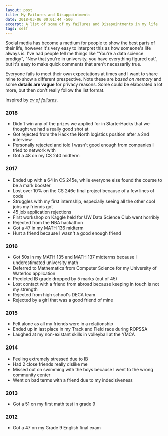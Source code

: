 ```yaml
---
layout: post
title: My Failures and Disappointments
date: 2018-03-06 00:01:44 -500
excerpt: A list of some of my failures and Disapointments in my life
tags: self
---
```


Social media has become a medium for people to show the best parts of their life, however it's very easy to interpret this as how someone's life always is. I've had people tell me things like "You're a data science prodigy", "Now that you're in university, you have everything figured out", but it's easy to make quick comments that aren't necessarily true.

Everyone fails to meet their own expectations at times and I want to share mine to show a different prespective. Note these are _based on memory_ and some **details are vague** for privacy reasons. Some could be elaborated a lot more, but then don't really follow the list format.

Inspired by [*cv of failures*](https://www.princeton.edu/~joha/Johannes_Haushofer_CV_of_Failures.pdf).

### 2018
- Didn't win any of the prizes we applied for in StarterHacks that we thought we had a really good shot at
- Got rejected from the Hack the North logistics position after a 2nd interview
- Personally rejected and told I wasn't good enough from companies I tried to network with
- Got a 48 on my CS 240 midterm

### 2017
- Ended up with a 64 in CS 245e, while everyone else found the course to be a mark booster
- Lost over 10% on the CS 246e final project because of a few lines of code
- Struggles with my first internship, especially seeing all the other cool jobs my friends got
- 45 job application rejections
- First workshop on Kaggle held for UW Data Science Club went horribly
- Rejected from the NBA hackathon
- Got a 47 in my MATH 136 midterm
- Hurt a friend because I wasn't a good enough friend

### 2016
- Got 50s in my MATH 135 and MATH 137 midterms because I underestimated university math
- Deferred to Mathematics from Computer Science for my University of Waterloo application
- Predicted IB grade dropped by 5 marks (out of 45)
- Lost contact with a friend from abroad because keeping in touch is not my strength
- Rejected from high school's DECA team
- Rejected by a girl that was a good friend of mine

### 2015
- Felt alone as all my friends were in a relationship
- Ended up in last place in my Track and Field race during ROPSSA
- Laughed at my non-existant skills in volleyball at the YMCA

### 2014
- Feeling extremely stressed due to IB
- Had 2 close friends really dislike me
- Missed out on swimming with the boys because I went to the wrong community center
- Went on bad terms with a friend due to my indecisiveness

### 2013
- Got a 51 on my first math test in grade 9

### 2012
- Got a 47 on my Grade 9 English final exam
